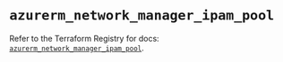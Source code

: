 # `azurerm_network_manager_ipam_pool`

Refer to the Terraform Registry for docs: [`azurerm_network_manager_ipam_pool`](https://registry.terraform.io/providers/hashicorp/azurerm/4.48.0/docs/resources/network_manager_ipam_pool).
